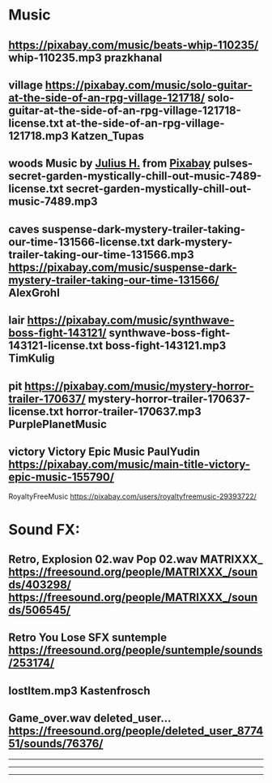 # Music

https://pixabay.com/music/beats-whip-110235/
whip-110235.mp3
prazkhanal
-----------------------
village
https://pixabay.com/music/solo-guitar-at-the-side-of-an-rpg-village-121718/
solo-guitar-at-the-side-of-an-rpg-village-121718-license.txt
at-the-side-of-an-rpg-village-121718.mp3
Katzen_Tupas
-----------------------
woods
Music by <a href="https://pixabay.com/users/juliush-3921568/?utm_source=link-attribution&utm_medium=referral&utm_campaign=music&utm_content=7489">Julius H.</a> from <a href="https://pixabay.com/music//?utm_source=link-attribution&utm_medium=referral&utm_campaign=music&utm_content=7489">Pixabay</a>
pulses-secret-garden-mystically-chill-out-music-7489-license.txt
secret-garden-mystically-chill-out-music-7489.mp3
-----------------------
caves
suspense-dark-mystery-trailer-taking-our-time-131566-license.txt
dark-mystery-trailer-taking-our-time-131566.mp3
https://pixabay.com/music/suspense-dark-mystery-trailer-taking-our-time-131566/
AlexGrohl
-----------------------
lair
https://pixabay.com/music/synthwave-boss-fight-143121/
synthwave-boss-fight-143121-license.txt
boss-fight-143121.mp3
TimKulig
-----------------------
pit
https://pixabay.com/music/mystery-horror-trailer-170637/
mystery-horror-trailer-170637-license.txt
horror-trailer-170637.mp3
PurplePlanetMusic
-----------------------
victory
Victory Epic Music
PaulYudin
https://pixabay.com/music/main-title-victory-epic-music-155790/
-----------------------
RoyaltyFreeMusic
https://pixabay.com/users/royaltyfreemusic-29393722/

# Sound FX:

Retro, Explosion 02.wav
Pop 02.wav
MATRIXXX_
https://freesound.org/people/MATRIXXX_/sounds/403298/
https://freesound.org/people/MATRIXXX_/sounds/506545/
-----------------------
Retro You Lose SFX
suntemple
https://freesound.org/people/suntemple/sounds/253174/
-----------------------
lostItem.mp3
Kastenfrosch
-----------------------
Game_over.wav
deleted_user...
https://freesound.org/people/deleted_user_877451/sounds/76376/
-----------------------
-----------------------
-----------------------
-----------------------



